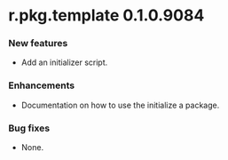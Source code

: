 # r.pkg.template 0.1.0.9084

### New features

* Add an initializer script.

### Enhancements

* Documentation on how to use the initialize a package.

### Bug fixes

* None.
